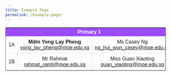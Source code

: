```yaml
---
title: Example Page
permalink: /example-page/
---
```

<style>
table {
  font-family: arial, sans-serif;
  border-collapse: collapse;
  width: 100%;
}

td {
  border: 1px solid #dddddd;
  text-align: center;
  padding: 8px;
}

tr:nth-child(1) {
  background-color: #9d4bfe;
  color: #FFFFFF;
}
</style>

<table border=1>
  <tbody>
  <tr>
    <th colspan=3>Primary 1</th>
  </tr>
  <tr>
    <td>1A</td>
		<td><b>Mdm Yong Lay Pheng</b> <br><a href="mailto:yong_lay_pheng@moe.edu.sg">yong_lay_pheng@moe.edu.sg</a></td>
    <td>Ms Casey Ng <br><a href="mailto:ng_hui_wun_casey@moe.edu.sg">ng_hui_wun_casey@moe.edu.sg</a></td>
  </tr>
  <tr>
    <td>1B</td>
    <td>Mr Rahmat <br><a href="rahmat_ramli@moe.edu.sg">rahmat_ramli@moe.edu.sg</a></td>
    <td>Miss Guan Xiaoting<br><a href="guan_xiaoting@moe.edu.sg">guan_xiaoting@moe.edu.sg</a></td>
  </tr>
</tbody>
</table>